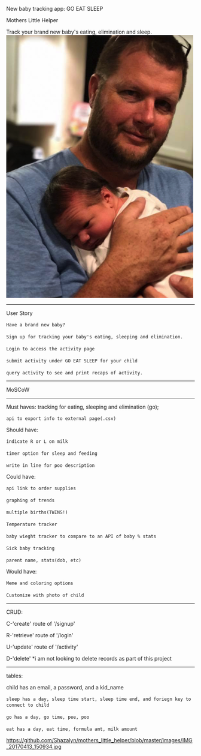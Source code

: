 
New baby tracking app: GO EAT SLEEP

Mothers Little Helper

Track your brand new baby's eating, elimination and sleep.
![project2](https://github.com/Shazalyn/mothers_little_helper/blob/master/images/carterJason.png)

*********************************************************
User Story

    Have a brand new baby? 
    
    Sign up for tracking your baby's eating, sleeping and elimination.
    
    Login to access the activity page
    
    submit activity under GO EAT SLEEP for your child
    
    query activity to see and print recaps of activity.
*******************************************

MoSCoW
********************************
Must haves:
    tracking for eating, sleeping and elimination (go);
    
    api to export info to external page(.csv)

Should have:

    indicate R or L on milk
    
    timer option for sleep and feeding
    
    write in line for poo description
    

Could have:

    api link to order supplies
    
    graphing of trends
    
    multiple births(TWINS!)
    
    Temperature tracker
    
    baby wieght tracker to compare to an API of baby % stats
    
    Sick baby tracking
    
    parent name, stats(dob, etc)

Would have:

    Meme and coloring options
    
    Customize with photo of child
    
    
******************************************************
CRUD:

C-'create' route of '/signup'

R-'retrieve' route of '/login'

U-'update' route of '/activity'

D-'delete' *i am not looking to delete records as part of this project

*******************************************************
tables:

child has an email, a password, and a kid_name

    sleep has a day, sleep time start, sleep time end, and foriegn key to connect to child

    go has a day, go time, pee, poo

    eat has a day, eat time, formula amt, milk amount
    
https://github.com/Shazalyn/mothers_little_helper/blob/master/images/IMG_20170413_150934.jpg

